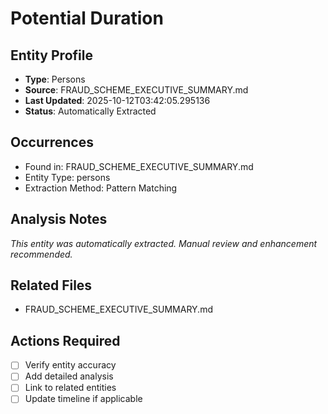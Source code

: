 # Potential Duration

## Entity Profile
- **Type**: Persons
- **Source**: FRAUD_SCHEME_EXECUTIVE_SUMMARY.md
- **Last Updated**: 2025-10-12T03:42:05.295136
- **Status**: Automatically Extracted

## Occurrences
- Found in: FRAUD_SCHEME_EXECUTIVE_SUMMARY.md
- Entity Type: persons
- Extraction Method: Pattern Matching

## Analysis Notes
*This entity was automatically extracted. Manual review and enhancement recommended.*

## Related Files
- FRAUD_SCHEME_EXECUTIVE_SUMMARY.md

## Actions Required
- [ ] Verify entity accuracy
- [ ] Add detailed analysis
- [ ] Link to related entities
- [ ] Update timeline if applicable
